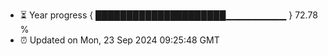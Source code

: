 - ⏳ Year progress { █████████████████████▁▁▁▁▁▁▁▁▁ } 72.78 %
- ⏰ Updated on Mon, 23 Sep 2024 09:25:48 GMT

